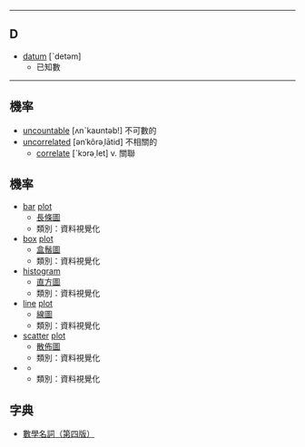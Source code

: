 
---

## D
- [datum](https://tw.dictionary.search.yahoo.com/search?p=datum) [ˋdetəm]
  - 已知數
  
---


## 機率
- [uncountable](https://tw.dictionary.search.yahoo.com/search?p=uncountable) [ʌnˋkaʊntəb!] 不可數的
- [uncorrelated](https://tw.dictionary.search.yahoo.com/search?p=uncorrelated) [ənˈkôrəˌlātid] 不相關的
  - [correlate](https://tw.dictionary.search.yahoo.com/search?p=correlate) [ˋkɔrə͵let] v. 關聯
  
## 機率
- [bar](https://tw.dictionary.search.yahoo.com/search?p=bar) [plot](https://tw.dictionary.search.yahoo.com/search?p=plot) 
  - [長條圖](https://ithelp.ithome.com.tw/articles/10186624)
  - 類別：資料視覺化
- [box](https://tw.dictionary.search.yahoo.com/search?p=box) [plot](https://tw.dictionary.search.yahoo.com/search?p=plot) 
  - [盒鬚圖](https://ithelp.ithome.com.tw/articles/10186624)
  - 類別：資料視覺化
- [histogram](https://tw.dictionary.search.yahoo.com/search?p=histogram) 
  - [直方圖](https://ithelp.ithome.com.tw/articles/10186624)
  - 類別：資料視覺化
- [line](https://tw.dictionary.search.yahoo.com/search?p=line) [plot](https://tw.dictionary.search.yahoo.com/search?p=plot) 
  - [線圖](https://ithelp.ithome.com.tw/articles/10186624)
  - 類別：資料視覺化
- [scatter](https://tw.dictionary.search.yahoo.com/search?p=scatter) [plot](https://tw.dictionary.search.yahoo.com/search?p=plot) 
  - [散佈圖](https://ithelp.ithome.com.tw/articles/10186624)
  - 類別：資料視覺化
- [](https://tw.dictionary.search.yahoo.com/search?p=) 
  - [](https://ithelp.ithome.com.tw/articles/10186624)
  - 類別：資料視覺化

## 字典
- [數學名詞（第四版）](https://books.google.com.tw/books?id=rqB_DwAAQBAJ&printsec=frontcover&hl=zh-TW#v=onepage&q&f=false)
